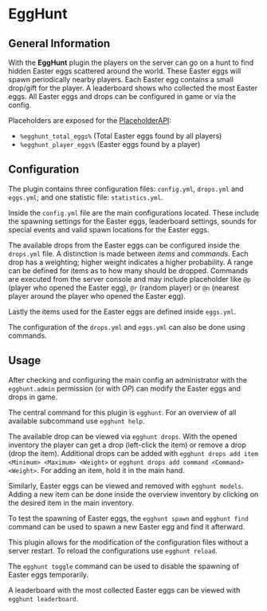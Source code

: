 # EggHunt

## General Information

With the **EggHunt** plugin the players on the server can go on a hunt to find hidden Easter eggs scattered around the world. These Easter eggs will spawn periodically nearby players. Each Easter egg contains a small drop/gift for the player. A leaderboard shows who collected the most Easter eggs. All Easter eggs and drops can be configured in game or via the config.

Placeholders are exposed for the [PlaceholderAPI](https://github.com/PlaceholderAPI/PlaceholderAPI):
- `%egghunt_total_eggs%` (Total Easter eggs found by all players)
- `%egghunt_player_eggs%` (Easter eggs found by a player)

## Configuration

The plugin contains three configuration files: `config.yml`, `drops.yml` and `eggs.yml`; and one statistic file: `statistics.yml`.

Inside the `config.yml` file are the main configurations located. These include the spawning settings for the Easter eggs, leaderboard settings, sounds for special events and valid spawn locations for the Easter eggs.

The available drops from the Easter eggs can be configured inside the `drops.yml` file. A distinction is made between _items_ and _commands_. Each drop has a weighting; higher weight indicates a higher probability. A range can be defined for items as to how many should be dropped. Commands are executed from the server console and may include placeholder like `@p` (player who opened the Easter egg), `@r` (random player) or `@n` (nearest player around the player who opened the Easter egg).

Lastly the items used for the Easter eggs are defined inside `eggs.yml`.

The configuration of the `drops.yml` and `eggs.yml` can also be done using commands.

## Usage

After checking and configuring the main config an administrator with the `egghunt.admin` permission (or with _OP_) can modify the Easter eggs and drops in game.

The central command for this plugin is `egghunt`. For an overview of all available subcommand use `egghunt help`.

The available drop can be viewed via `egghunt drops`. With the opened inventory the player can get a drop (left-click the item) or remove a drop (drop the item).
Additional drops can be added with `egghunt drops add item <Minimum> <Maximum> <Weight>` or `egghunt drops add command <Command> <Weight>`. For adding an item, hold it in the main hand.

Similarly, Easter eggs can be viewed and removed with `egghunt models`. Adding a new item can be done inside the overview inventory by clicking on the desired item in the main inventory.

To test the spawning of Easter eggs, the `egghunt spawn` and `egghunt find` command can be used to spawn a new Easter egg and find it afterward.

This plugin allows for the modification of the configuration files without a server restart. To reload the configurations use `egghunt reload`.

The `egghunt toggle` command can be used to disable the spawning of Easter eggs temporarily.

A leaderboard with the most collected Easter eggs can be viewed with `egghunt leaderboard`.
